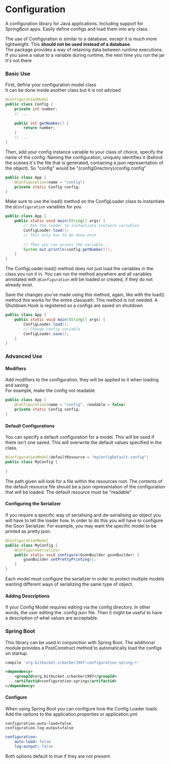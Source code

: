 # Configuration

A configuration library for Java applications. Including support for SpringBoot apps.
Easily define configs and load them into any class.

The use of Configuration is similar to a database, except it is much more lightweight. This **should not be used instead of a database**.  
The package provides a way of retaining data between runtime executions. If you save a value to a variable during runtime, the next time you run the jar it's not there

### Basic Use
First, define your configuration model class  
It can be done inside another class but it is not advised
```java
@ConfigurationModel
public class Config {
    private int number;
    // ...
    
    public int getNumber() {
        return number;
    }
    // ...
}
```
Then, add your config instance variable to your class of
choice, specify the name of the config. Naming the
configuration, uniquely identifies it (behind the scenes
it's the file that is generated, containing a json
representation of the object). So "config" would be
"{configDirectory}/config.config"
```java
public class App {
    @Configuration(name = "config")
    private static Config config;
}
```
Make sure to use the load() method on the ConfigLoader class
to instantiate the ```@Configuration``` variables for you
```java
public class App {
    public static void main(String[] args) {
        // Run the loader to instantiate instance variables
        ConfigLoader.load();
        // This only has to be done once
        
        // Then you can access the variable...
        System.out.println(config.getNumber());
    }
}
```
The ConfigLoader.load() method does not just load the
variables in the class you run it in. You can run the
method anywhere and all variables annotated with
```@Configuration``` will be loaded or created, if they
do not already exist.  
  
Save the changes you've made using this method, again,
like with the load() method this works for the entire
classpath. This method is not needed. A Shutdown Hook
is registered so a configs are saved on shutdown
```java
public class App {
    public static void main(String[] args) {
        ConfigLoader.load();
        // Change config variable
        ConfigLoader.save();
    }
}
```
### Advanced Use
#### Modifiers
Add modifiers to the configuration, they will be applied
to it when loading and saving.  
For example, make the config not readable
```java
public class App {
    @Configuration(name = "config", readable = false)
    private static Config config;
}
```
#### Default Configurations
You can specify a default configuration for a model.
This will be used if there isn't one saved. This will
overwrite the default values specified in the class.
```java
@ConfigurationModel(defaultResource = "myConfigDefault.config")
public class MyConfig {
    
}
```
The path given will look for a file within the resources root.
The contents of the default resource file should be a json
representation of the configuration that will be loaded. The
default resource must be "readable"

#### Configuring the Serializer
If you require a specific way of serialising and de-serialising
an object you will have to tell the loader how. In order to do this
you will have to configure the Gson Serializer. For example, you may
want the specific model to be printed as pretty json.
```java
@ConfigurationModel
public class MyConfig {
    @ConfigureSerializer
    public static void configure(GsonBuilder gsonBuilder) {
        gsonBuilder.setPrettyPrinting();
    }
}
```
Each model must configure the serializer in order to protect
multiple models wanting different ways of serializing the
same type of object.

#### Adding Descriptions
If your Config Model requires editing via the config directory.
In other words, the user editing the .config json file. Then
it might be useful to have a description of what values are
acceptable.

### Spring Boot
This library can be used in conjunction with Spring Boot. The additional module
provides a PostConstruct method to automatically load the configs on startup.
```gradle
compile 'org.bitbucket.srbarber1997:configuration-spring:+'
```
```xml
<dependency>
    <groupId>org.bitbucket.srbarber1997</groupId>
    <artifactid>configuration-spring</artifactid>
</dependency>
```
#### Configure
When using Spring Boot you can configure how the
Config Loader loads. Add the options to the
application.properties or application.yml
```properties
configuration.auto-load=false
configuration.log-output=false
```
```yaml
configuration:
    auto-load: false
    log-output: false
```
Both options default to true if they are not present.